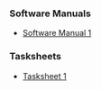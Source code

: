 ### Software Manuals
+ [Software Manual 1](https://bengionz.github.io/math4610/hw_toc/solution_manual/tasksheet_1_manual)

### Tasksheets
+ [Tasksheet 1](https://bengionz.github.io/math4610/hw_toc/tasksheets/tasksheet_1)
